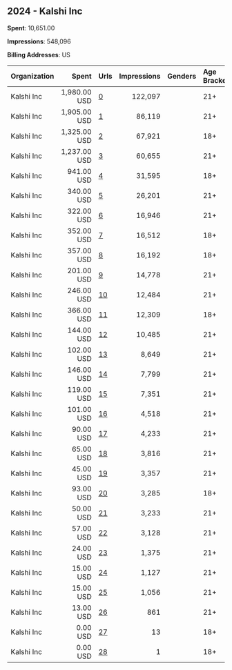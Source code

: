 ## 2024 - Kalshi Inc 
**Spent**: 10,651.00

**Impressions**: 548,096

**Billing Addresses**: US

|Organization|Spent|Urls|Impressions|Genders|Age Brackets|Country Codes|
|:---|---:|:---|---:|:---|:---|:---|
|Kalshi Inc|1,980.00 USD|[0](https://www.snap.com/political-ads/asset/1c1ae4891b72a7994471253d3811d68a100509637f9b2c24c07d2df32c282dfa?mediaType=mp4)|122,097||21+|united states|
|Kalshi Inc|1,905.00 USD|[1](https://www.snap.com/political-ads/asset/144029422ddf260ed78e5c831d1deddc3625400b434edb15d0bc00be79868df5?mediaType=mov)|86,119||21+|united states|
|Kalshi Inc|1,325.00 USD|[2](https://www.snap.com/political-ads/asset/0becdb74d93ec13430409503b08881068f93a0f44eb57a4d18e6f1c9746d6540?mediaType=mp4)|67,921||18+|united states|
|Kalshi Inc|1,237.00 USD|[3](https://www.snap.com/political-ads/asset/de81040321ee042c38183908f12f4bbc0661f0f2eb2cf147e7c27a318d903e0d?mediaType=jpeg)|60,655||21+|united states|
|Kalshi Inc|941.00 USD|[4](https://www.snap.com/political-ads/asset/5889be1eb0f5575ad44c2eb023dacc8fc34718c238a6b7245eaca46edeba234d?mediaType=mp4)|31,595||18+|united states|
|Kalshi Inc|340.00 USD|[5](https://www.snap.com/political-ads/asset/1dfbdf6a2f71106de6148ae2d48b12aaf1bbd305654b29091b9d6d715524e0a7?mediaType=mp4)|26,201||21+|united states|
|Kalshi Inc|322.00 USD|[6](https://www.snap.com/political-ads/asset/7198028ba745b9d1312ca0a32cd29ce605463c2d7c47cddbf7ccca59926e8b7a?mediaType=jpeg)|16,946||21+|united states|
|Kalshi Inc|352.00 USD|[7](https://www.snap.com/political-ads/asset/17512b606e03a6645f27f4c7d3b06bae828c8c307e42b2a1f362872cb35da2c0?mediaType=mp4)|16,512||18+|united states|
|Kalshi Inc|357.00 USD|[8](https://www.snap.com/political-ads/asset/5b4e8e77c9ec56e0c3c9d1eb84b9b0d5367369aae91cffdd4094e3125918bfda?mediaType=mp4)|16,192||18+|united states|
|Kalshi Inc|201.00 USD|[9](https://www.snap.com/political-ads/asset/bdca50c1ac7d174d6f7ca5dd56518f2e766d8f981f2f41698a497f1825b3d183?mediaType=jpeg)|14,778||21+|united states|
|Kalshi Inc|246.00 USD|[10](https://www.snap.com/political-ads/asset/4a081d2155ccc2d85c669a6b1822d4d389781f6a6f527eb9edc3479b2858b602?mediaType=jpeg)|12,484||21+|united states|
|Kalshi Inc|366.00 USD|[11](https://www.snap.com/political-ads/asset/7b948185c74104a6bde9c91eadd14e934aa379f17523bec16a519942bb0a50cb?mediaType=mp4)|12,309||18+|united states|
|Kalshi Inc|144.00 USD|[12](https://www.snap.com/political-ads/asset/b03634ac9a318dc23b3475142d768b2e0b65a250a13cd7d23c7899198ac67842?mediaType=jpeg)|10,485||21+|united states|
|Kalshi Inc|102.00 USD|[13](https://www.snap.com/political-ads/asset/d391a1276ca017dd986f7bfc0f1516bddbfa06a7e18591ec47b9e51a8574626b?mediaType=jpeg)|8,649||21+|united states|
|Kalshi Inc|146.00 USD|[14](https://www.snap.com/political-ads/asset/ff3631268c4ea2f37942cfd0793f198c30273b644d8c88449a4559bc8302d63f?mediaType=mov)|7,799||21+|united states|
|Kalshi Inc|119.00 USD|[15](https://www.snap.com/political-ads/asset/c5921cd2f53b70b3dba846ca758542a483c9e96ec914914940d2d2700dc3b537?mediaType=mov)|7,351||21+|united states|
|Kalshi Inc|101.00 USD|[16](https://www.snap.com/political-ads/asset/fe822dbdf227c8dc4ac98e13c3175fc349eca2f6c23e3ab43484a88f1ea63e47?mediaType=mov)|4,518||21+|united states|
|Kalshi Inc|90.00 USD|[17](https://www.snap.com/political-ads/asset/77155164ca1276b147d42286d885bfa3d2f40bae7156000fc65b79afcab959e4?mediaType=jpeg)|4,233||21+|united states|
|Kalshi Inc|65.00 USD|[18](https://www.snap.com/political-ads/asset/00e3d6bc2b40b25ba64f480ff972e9d5af9f1aae522c5426a8caca1ef7533ff8?mediaType=mp4)|3,816||21+|united states|
|Kalshi Inc|45.00 USD|[19](https://www.snap.com/political-ads/asset/0d01ad07a369dd2abfefeae9ea83ec214bf3c58e2a265a8363ec0cbc64850025?mediaType=mp4)|3,357||21+|united states|
|Kalshi Inc|93.00 USD|[20](https://www.snap.com/political-ads/asset/793c830c836ab3b4c68ac5c3a287b0a98523e4c41b016b91098ea06bdfd69cf3?mediaType=mp4)|3,285||18+|united states|
|Kalshi Inc|50.00 USD|[21](https://www.snap.com/political-ads/asset/56735803b81499505405493bbcc0d143b0127e08a44b795a6f2622181d160b31?mediaType=mp4)|3,233||21+|united states|
|Kalshi Inc|57.00 USD|[22](https://www.snap.com/political-ads/asset/8602f22ea15cbc3c11b3fc58332dcd8c19c816b1d0a2be0a65d3e8b8bd441f4f?mediaType=mp4)|3,128||21+|united states|
|Kalshi Inc|24.00 USD|[23](https://www.snap.com/political-ads/asset/4683546fc5e0279f24ffeaf437b3098af957cd9795af4a3501d18d2c863593f9?mediaType=mp4)|1,375||21+|united states|
|Kalshi Inc|15.00 USD|[24](https://www.snap.com/political-ads/asset/57e22bcfff647c8e5053963599ca00e4f89694dea1081b0e8530b5cccc4a689f?mediaType=jpeg)|1,127||21+|united states|
|Kalshi Inc|15.00 USD|[25](https://www.snap.com/political-ads/asset/7029ebfdb040d5858f57966045710c1e01a84688bc08ca07def06e2788f85f1c?mediaType=mp4)|1,056||21+|united states|
|Kalshi Inc|13.00 USD|[26](https://www.snap.com/political-ads/asset/1c1ae4891b72a7994471253d3811d68a100509637f9b2c24c07d2df32c282dfa?mediaType=mp4)|861||21+|united states|
|Kalshi Inc|0.00 USD|[27](https://www.snap.com/political-ads/asset/e626e0e2becdd09f6eb343e90d0fe8ed944413a9c041bd80897acacb798cc4ab?mediaType=jpeg)|13||18+|united states|
|Kalshi Inc|0.00 USD|[28](https://www.snap.com/political-ads/asset/c8eb7e51343bd7f0e29a6dece3ab3a971b56a707b9f2117fc7fb866417daa15e?mediaType=jpeg)|1||18+|united states|
